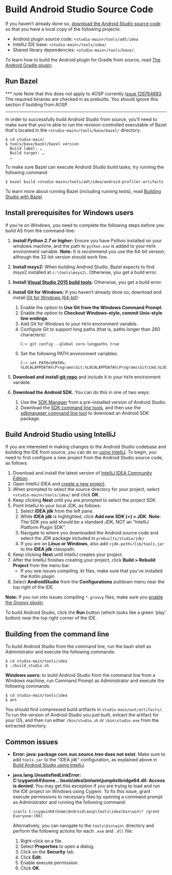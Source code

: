 # Build Android Studio Source Code

If you haven’t already done so, [download the Android Studio source code](/source.md) so that you
have a local copy of the following projects:

 * Android plugin source code: `<studio-main>/tools/adt/idea`
 * IntelliJ IDE base: `<studio-main>/tools/idea/`
 * Shared library dependencies: `<studio-main>/tools/base/`.

To learn how to build the Android plugin for Gradle from source, read
[The Android Gradle plugin](/build-system/README.md).

## Run Bazel

*** note
Note that this does not apply to AOSP currently
[Issue 126764883](https://issuetracker.google.com/126764883).
The required binaries are checked in as prebuilts. You should ignore this
section if building from AOSP.
***

In order to successfully build Android Studio from source, you’ll need to make sure that you’re able
to run the revision-controlled executable of Bazel that's located in the
`<studio-main>/tools/base/bazel/` directory:

```
$ cd studio-main/
$ tools/base/bazel/bazel version
  Build label: …
  Build target: …
  …
```

To make sure Bazel can execute Android Studio build tasks, try running the following command:

```
$ bazel build <studio-main>/tools/adt/idea/android:profiler-artifacts
```

To learn more about running Bazel (including running tests), read
[Building Studio with Bazel](bazel/README.md).


## Install prerequisites for Windows users

If you're on Windows, you need to complete the following steps before you build AS from the
command-line:

1. ___Install Python 2.7 or higher:___ Ensure you have Python installed on your windows machine, and
   the path to `python.exe` is added to your `PATH` environment variable.
   __Note:__ It is recommend you use the 64-bit version, although the 32-bit version should work
   fine.

2. __Install msys2:__ When building Android Studio, Bazel expects to find msys2 installed at
   `c:\tools\msys2\`. Otherwise, you get a build error.
3. __Install
   [Visual Studio 2015 build tools](http://landinghub.visualstudio.com/visual-cpp-build-tools)__:
   Otherwise, you get a build error.
4. __Install Git for Windows:__ If you haven’t already done so, download and install
   [Git for Windows (64-bit)](https://git-scm.com/downloads):
   1. Enable the option to __Use Git from the Windows Command Prompt__.
   1. Enable the option to __Checkout Windows-style, commit Unix-style line endings__.
   1. Add Git for Windows to your `PATH` environment variable.
   1. Configure Git to support long paths (that is, paths longer than 260 characters):
      ```
      C:> git config --global core.longpaths true
      ```
   1. Set the following PATH environment variables:
      ```
      C:> set PATH=%PATH%; %LOCALAPPDATA%\Programs\Git;%LOCALAPPDATA%\Programs\Git\Cmd;%LOCALAPPDATA%\Programs\Git\usr\bin;%USERPROFILE%\bin
      ```
5. __Download and install [git-repo](https://gerrit.googlesource.com/git-repo/)__ and include it in
   your `PATH` environment variable.
6. __Download the Android SDK.__ You can do this in one of two ways:
   1. Use the [SDK Manager](https://developer.android.com/studio/intro/update.html#sdk-manager) from
      a pre-installed version of Android Studio.
   1. Download the [SDK command line tools](https://developer.android.com/studio/index.html#Other),
      and then use the
      [sdkmanager command line tool](https://developer.android.com/studio/command-line/sdkmanager.html)
      to download an Android SDK package.

## Build Android Studio using IntelliJ

If you are interested in making changes to the Android Studio codebase and building the IDE from
source, you can do so [using IntelliJ](http://www.jetbrains.com/idea/documentation/).
To begin, you need to first configure a new project from the Android Studio source code, as follows:

1. Download and install the latest version of
   [IntelliJ IDEA Community Edition](https://www.jetbrains.com/idea/download).
2. Open IntelliJ IDEA and
   [create a new project](https://www.jetbrains.com/help/idea/new-project-wizard.html).
3. When prompted to select the source directory for your project, select
   `<studio-main>/tools/idea/` and click __OK__.
4. Keep clicking __Next__ until you are prompted to select the project SDK.
5. Point IntelliJ to your local JDK, as follows:
   1. Select __IDEA jdk__ from the left pane.
   1. While __IDEA jdk__ is highlighted, click __Add new SDK (+) &gt; JDK__.
      __Note:__ The SDK you add should be a standard JDK, NOT an "IntelliJ Platform Plugin SDK".
   1. Navigate to where you downloaded the Android source code and select the JDK package included
      in `prebuilts/studio/jdk/`
   1. If you are on __Linux or Windows__, also add `<jdk-path>/lib/tools.jar` to the __IDEA jdk__
      classpath.
6. Keep clicking __Next__ until IntelliJ creates your project.
7. After the IntelliJ finishes creating your project, click __Build &gt; Rebuild Project__ from the
   menu bar.
   * If you see issues compiling .kt files, make sure that you've installed the Kotlin plugin
8. Select __AndroidStudio__ from the __Configurations__ pulldown menu near the top right of the IDE.

__Note:__ If you run into issues compiling `*.groovy` files, make sure you
[enable the Groovy plugin](https://www.jetbrains.com/help/idea/getting-started-with-groovy.html).

To build Android Studio, click the __Run__ button (which looks like a green ‘play’ button) near the
top right corner of the IDE.

## Building from the command line

To build Android Studio from the command line, run the bash shell as Administrator and execute the
following commands:

```
$ cd studio-main/tools/idea
$ ./build_studio.sh
```

__Windows users:__ to build Android Studio from the command line from a Windows machine, run
Command Prompt as Administrator and execute the following commands:

```
$ cd studio-main/tools/idea
$ ant
```

You should find compressed build artifacts in `studio-main/out/artifacts/`.
To run the version of Android Studio you just built, extract the artifact for your OS,
and then run either `/bin/studio.sh` or `\bin\studio.exe` from the extracted directory.


## Common issues

* __Error: java: package com.sun.source.tree does not exist__: Make sure to add `tools.jar` to the
"IDEA jdk" configuration, as explained above in [Build Android Studio using IntelliJ](#build-android-studio-using-intellij).
* __java.lang.UnsatisfiedLinkError: C:\cygwin64\home\...\tools\idea\bin\win\jumplistbridge64.dll:
  Access is denied__:
  You may get this exception if you are trying to load and run the IDE project on Windows using
  Cygwin. To fix this issue, grant execute permissions to necessary files by opening a command
  prompt as Administrator and running the following command:

  ```
  icacls C:\cygwin64\home\Android\aosp\tools\idea\bin\win\* /grant Everyone:(RX)
  ```

  Alternatively, you can navigate to the `tools\bin\win\` directory and perform the following
  actions for each `.exe` and `.dll` file:
  1. Right-click on a file.
  2. Select __Properties__ to open a dialog.
  3. Click on the __Security__ tab.
  4. Click __Edit__.
  5. Enable execute permission.
  6. Click __OK__.
